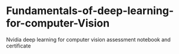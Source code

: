 # Fundamentals-of-deep-learning-for-computer-Vision
Nvidia deep learning for computer vision assessment notebook and certificate
